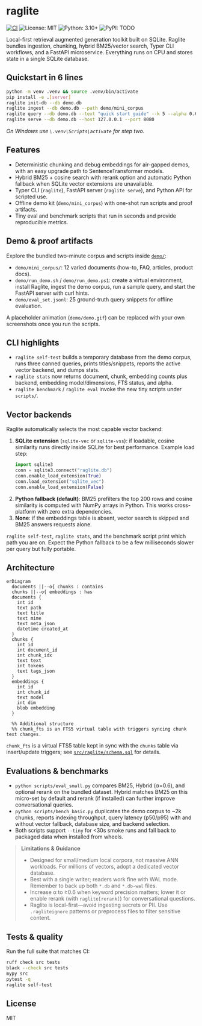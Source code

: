 # raglite

[![CI](https://github.com/mmprotest/raglite-sqlite/actions/workflows/ci.yml/badge.svg)](https://github.com/mmprotest/raglite-sqlite/actions/workflows/ci.yml)
![License: MIT](https://img.shields.io/badge/license-MIT-blue.svg)
![Python: 3.10+](https://img.shields.io/badge/python-3.10%2B-blue.svg)
![PyPI: TODO](https://img.shields.io/badge/PyPI-TODO-lightgrey.svg)

Local-first retrieval augmented generation toolkit built on SQLite. Raglite bundles
ingestion, chunking, hybrid BM25/vector search, Typer CLI workflows, and a FastAPI
microservice. Everything runs on CPU and stores state in a single SQLite database.

## Quickstart in 6 lines

```bash
python -m venv .venv && source .venv/bin/activate
pip install -e .[server]
raglite init-db --db demo.db
raglite ingest --db demo.db --path demo/mini_corpus
raglite query --db demo.db --text "quick start guide" --k 5 --alpha 0.6
raglite serve --db demo.db --host 127.0.0.1 --port 8080
```

_On Windows use `\.venv\Scripts\activate` for step two._

## Features

- Deterministic chunking and debug embeddings for air-gapped demos, with an easy upgrade
  path to SentenceTransformer models.
- Hybrid BM25 + cosine search with rerank option and automatic Python fallback when SQLite
  vector extensions are unavailable.
- Typer CLI (`raglite`), FastAPI server (`raglite serve`), and Python API for scripted use.
- Offline demo kit (`demo/mini_corpus`) with one-shot run scripts and proof artifacts.
- Tiny eval and benchmark scripts that run in seconds and provide reproducible metrics.

## Demo & proof artifacts

Explore the bundled two-minute corpus and scripts inside [`demo/`](demo/README.md):

- `demo/mini_corpus/`: 12 varied documents (how-to, FAQ, articles, product docs).
- `demo/run_demo.sh` / `demo/run_demo.ps1`: create a virtual environment, install Raglite,
  ingest the demo corpus, run a sample query, and start the FastAPI server with curl hints.
- `demo/eval_set.jsonl`: 25 ground-truth query snippets for offline evaluation.

A placeholder animation (`demo/demo.gif`) can be replaced with your own screenshots once
you run the scripts.

## CLI highlights

- `raglite self-test` builds a temporary database from the demo corpus, runs three canned
  queries, prints titles/snippets, reports the active vector backend, and dumps stats.
- `raglite stats` now returns document, chunk, embedding counts plus backend, embedding
  model/dimensions, FTS status, and alpha.
- `raglite benchmark` / `raglite eval` invoke the new tiny scripts under `scripts/`.

## Vector backends

Raglite automatically selects the most capable vector backend:

1. **SQLite extension** (`sqlite-vec` or `sqlite-vss`): if loadable, cosine similarity runs
   directly inside SQLite for best performance. Example load step:
   ```python
   import sqlite3
   conn = sqlite3.connect("raglite.db")
   conn.enable_load_extension(True)
   conn.load_extension("sqlite_vec")
   conn.enable_load_extension(False)
   ```
2. **Python fallback (default)**: BM25 prefilters the top 200 rows and cosine similarity is
   computed with NumPy arrays in Python. This works cross-platform with zero extra
   dependencies.
3. **None**: if the embeddings table is absent, vector search is skipped and BM25 answers
   requests alone.

`raglite self-test`, `raglite stats`, and the benchmark script print which path you are on.
Expect the Python fallback to be a few milliseconds slower per query but fully portable.

## Architecture

```mermaid
erDiagram
  documents ||--o{ chunks : contains
  chunks ||--o{ embeddings : has
  documents {
    int id
    text path
    text title
    text mime
    text meta_json
    datetime created_at
  }
  chunks {
    int id
    int document_id
    int chunk_idx
    text text
    int tokens
    text tags_json
  }
  embeddings {
    int id
    int chunk_id
    text model
    int dim
    blob embedding
  }

  %% Additional structure
  %% chunk_fts is an FTS5 virtual table with triggers syncing chunk text changes.
```

`chunk_fts` is a virtual FTS5 table kept in sync with the `chunks` table via insert/update
triggers; see [`src/raglite/schema.sql`](src/raglite/schema.sql) for details.

## Evaluations & benchmarks

- `python scripts/eval_small.py` compares BM25, Hybrid (α=0.6), and optional rerank on the
  bundled dataset. Hybrid matches BM25 on this micro-set by default and rerank (if
  installed) can further improve conversational queries.
- `python scripts/bench_basic.py` duplicates the demo corpus to ~2k chunks, reports indexing
  throughput, query latency (p50/p95) with and without vector fallback, database size, and
  backend selection.
- Both scripts support `--tiny` for <30s smoke runs and fall back to packaged data when
  installed from wheels.

> **Limitations & Guidance**
> - Designed for small/medium local corpora, not massive ANN workloads. For millions of
>   vectors, adopt a dedicated vector database.
> - Best with a single writer; readers work fine with WAL mode. Remember to back up both
>   `*.db` and `*.db-wal` files.
> - Increase α to ≥0.6 when keyword precision matters; lower it or enable rerank (with
>   `raglite[rerank]`) for conversational questions.
> - Raglite is local-first—avoid ingesting secrets or PII. Use `.ragliteignore` patterns or
>   preprocess files to filter sensitive content.

## Tests & quality

Run the full suite that matches CI:

```bash
ruff check src tests
black --check src tests
mypy src
pytest -q
raglite self-test
```

## License

MIT
